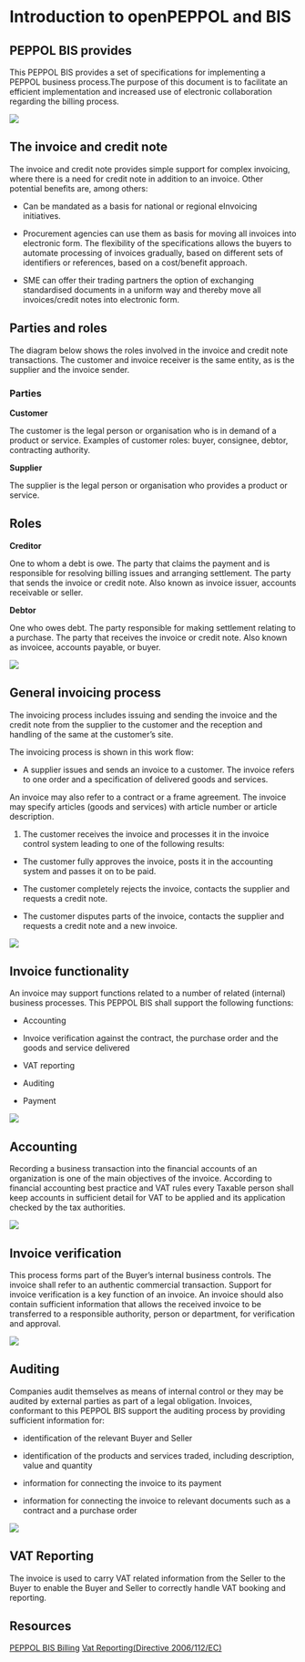 # Introduction to openPEPPOL and BIS

## PEPPOL BIS provides

This PEPPOL BIS provides a set of specifications for implementing a PEPPOL business process.The purpose of this document is to facilitate an efficient implementation and increased use of electronic collaboration regarding the billing process.

<img src="https://github.com/pondersource/peppol-php/blob/main/docs/pics/introduction.png?raw=true"/>


## The invoice and credit note

The invoice and credit note provides simple support for complex invoicing, where there is a need for credit note in addition to an invoice. Other potential benefits are, among others:

- Can be mandated as a basis for national or regional eInvoicing initiatives.

- Procurement agencies can use them as basis for moving all invoices into electronic form. The flexibility of the specifications allows the buyers to automate processing of invoices gradually, based on different sets of identifiers or references, based on a cost/benefit approach.

- SME can offer their trading partners the option of exchanging standardised documents in a uniform way and thereby move all invoices/credit notes into electronic form.

## Parties and roles

The diagram below shows the roles involved in the invoice and credit note transactions. The customer and invoice receiver is the same entity, as is the supplier and the invoice sender.

### Parties

**Customer** 

The customer is the legal person or organisation who is in demand of a product or service. Examples of customer roles: buyer, consignee, debtor, contracting authority.

**Supplier** 

The supplier is the legal person or organisation who provides a product or service.

## Roles

**Creditor**

One to whom a debt is owe. The party that claims the payment and is responsible for resolving billing issues and arranging settlement. The party that sends the invoice or credit note. Also known as invoice issuer, accounts receivable or seller.

**Debtor** 

One who owes debt. The party responsible for making settlement relating to a purchase. The party that receives the invoice or credit note. Also known as invoicee, accounts payable, or buyer.

<img src="https://github.com/pondersource/peppol-php/blob/main/docs/pics/roles.png?raw=true"/>

## General invoicing process

The invoicing process includes issuing and sending the invoice and the credit note from the supplier to the customer and the reception and handling of the same at the customer’s site.

The invoicing process is shown in this work flow:

* A supplier issues and sends an invoice to a customer. The invoice refers to one order and a specification of delivered goods and services.

An invoice may also refer to a contract or a frame agreement. The invoice may specify articles (goods and services) with article number or article description.

1) The customer receives the invoice and processes it in the invoice control system leading to one of the following results:

- The customer fully approves the invoice, posts it in the accounting system and passes it on to be paid.

- The customer completely rejects the invoice, contacts the supplier and requests a credit note.

- The customer disputes parts of the invoice, contacts the supplier and requests a credit note and a new invoice.

<img src="https://github.com/pondersource/peppol-php/blob/main/docs/pics/process.png?raw=true"/>

## Invoice functionality

An invoice may support functions related to a number of related (internal) business processes. This PEPPOL BIS shall support the following functions:

* Accounting

* Invoice verification against the contract, the purchase order and the goods and service delivered

* VAT reporting

* Auditing

* Payment

<img src="https://github.com/pondersource/peppol-php/blob/main/docs/pics/functionality.png?raw=true"/>

## Accounting

Recording a business transaction into the financial accounts of an organization is one of the main objectives of the invoice. According to financial accounting best practice and VAT rules every Taxable person shall keep accounts in sufficient detail for VAT to be applied and its application checked by the tax authorities.

<img src="https://github.com/pondersource/peppol-php/blob/billing-invoice/docs/pics/accounting.PNG?raw=true"/>

## Invoice verification

This process forms part of the Buyer’s internal business controls. The invoice shall refer to an authentic commercial transaction. Support for invoice verification is a key function of an invoice. An invoice should also contain sufficient information that allows the received invoice to be transferred to a responsible authority, person or department, for verification and approval.

<img src="https://github.com/pondersource/peppol-php/blob/billing-invoice/docs/pics/invoice-verification.PNG?raw=true"/>

## Auditing

Companies audit themselves as means of internal control or they may be audited by external parties as part of a legal obligation. Invoices, conformant to this PEPPOL BIS support the auditing process by providing sufficient information for:

- identification of the relevant Buyer and Seller

- identification of the products and services traded, including description, value and quantity

- information for connecting the invoice to its payment

- information for connecting the invoice to relevant documents such as a contract and a purchase order

<img src="https://github.com/pondersource/peppol-php/blob/billing-invoice/docs/pics/auditing.PNG?raw=true"/>

## VAT Reporting

The invoice is used to carry VAT related information from the Seller to the Buyer to enable the Buyer and Seller to correctly handle VAT booking and reporting. 

## Resources 

[PEPPOL BIS Billing](https://docs.peppol.eu/poacc/billing/3.0/bis/)
[Vat Reporting(Directive 2006/112/EC)](https://eur-lex.europa.eu/legal-content/EN/TXT/?uri=LEGISSUM:l31057)






